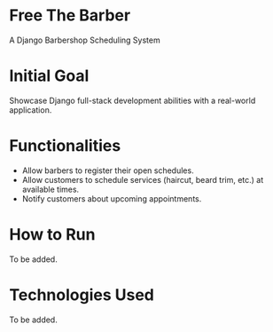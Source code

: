 # Free The Barber
A Django Barbershop Scheduling System

# Initial Goal
Showcase Django full-stack development abilities with a real-world application.

# Functionalities
* Allow barbers to register their open schedules.
* Allow customers to schedule services (haircut, beard trim, etc.) at available times.
* Notify customers about upcoming appointments.

# How to Run
To be added.

# Technologies Used
To be added.
